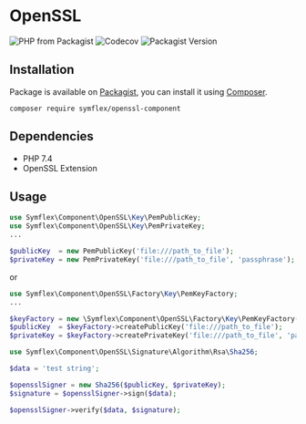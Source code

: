 # OpenSSL 
![PHP from Packagist](https://img.shields.io/packagist/php-v/symflex/openssl-component)
![Codecov](https://img.shields.io/codecov/c/gh/symflex/openssl-component)
![Packagist Version](https://img.shields.io/packagist/v/symflex/openssl-component)
## Installation

Package is available on [Packagist](https://packagist.org/packages/symflex/openssl-component),
you can install it using [Composer](https://getcomposer.org).

```shell
composer require symflex/openssl-component
```

## Dependencies

- PHP 7.4
- OpenSSL Extension

## Usage

```php
use Symflex\Component\OpenSSL\Key\PemPublicKey;
use Symflex\Component\OpenSSL\Key\PemPrivateKey;
...

$publicKey  = new PemPublicKey('file:///path_to_file');
$privateKey = new PemPrivateKey('file:///path_to_file', 'passphrase');
```

or

```php
use Symflex\Component\OpenSSL\Factory\Key\PemKeyFactory;
...

$keyFactory = new \Symflex\Component\OpenSSL\Factory\Key\PemKeyFactory();
$publicKey  = $keyFactory->createPublicKey('file:///path_to_file');
$privateKey = $keyFactory->createPrivateKey('file:///path_to_file', 'passphrase');
```

```php
use Symflex\Component\OpenSSL\Signature\Algorithm\Rsa\Sha256;

$data = 'test string';

$opensslSigner = new Sha256($publicKey, $privateKey);
$signature = $opensslSigner->sign($data);

$opensslSigner->verify($data, $signature);

```